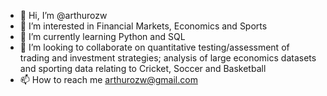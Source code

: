 - 👋 Hi, I’m @arthurozw
- 👀 I’m interested in Financial Markets, Economics and Sports
- 🌱 I’m currently learning Python and SQL 
- 💞️ I’m looking to collaborate on quantitative testing/assessment of trading and investment strategies; analysis of large economics datasets and sporting data relating to Cricket, Soccer and Basketball
- 📫 How to reach me arthurozw@gmail.com

<!---
arthurozw/arthurozw is a ✨ special ✨ repository because its `README.md` (this file) appears on your GitHub profile.
You can click the Preview link to take a look at your changes.
--->
